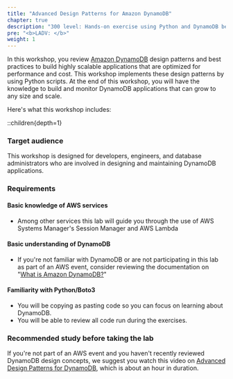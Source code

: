 ```yaml
---
title: "Advanced Design Patterns for Amazon DynamoDB"
chapter: true
description: "300 level: Hands-on exercise using Python and DynamoDB best practices."
pre: "<b>LADV: </b>"
weight: 1
---
```

In this workshop, you review [Amazon DynamoDB](https://docs.aws.amazon.com/amazondynamodb/latest/developerguide/Introduction.html) design patterns and best practices to build highly scalable applications that are optimized for performance and cost. This workshop implements these design patterns by using Python scripts. At the end of this workshop, you will have the knowledge to build and monitor DynamoDB applications that can grow to any size and scale.

Here's what this workshop includes:

::children{depth=1}



### Target audience

This workshop is designed for developers, engineers, and database administrators who are involved in designing and maintaining DynamoDB applications.

### Requirements
#### Basic knowledge of AWS services
- Among other services this lab will guide you through the use of AWS Systems Manager's Session Manager and AWS Lambda

#### Basic understanding of DynamoDB
- If you're not familiar with DynamoDB or are not participating in this lab as part of an AWS event, consider reviewing the documentation on "[What is Amazon DynamoDB?](https://docs.aws.amazon.com/amazondynamodb/latest/developerguide/Introduction.html)"

#### Familiarity with Python/Boto3
- You will be copying as pasting code so you can focus on learning about DynamoDB.
- You will be able to review all code run during the exercises.


### Recommended study before taking the lab

If you're not part of an AWS event and you haven't recently reviewed DynamoDB design concepts, we suggest you watch this video on [Advanced Design Patterns for DynamoDB](:param{key="latest_rh_design_pattern_yt"}), which is about an hour in duration.
